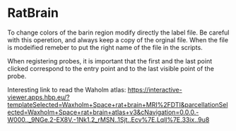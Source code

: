 # RatBrain


To change colors of the barin region modify directly the label file. Be careful with this operetion, and always keep a copy of the orginal file. When the file is modeified remeber to put the right name of the file in the scripts.

When registering probes, it is important that the first and the last point clicked correspond to the entry point and to the last visible point of the probe.

Interesting link to read the Waholm atlas: https://interactive-viewer.apps.hbp.eu/?templateSelected=Waxholm+Space+rat+brain+MRI%2FDTI&parcellationSelected=Waxholm+Space+rat+brain+atlas+v3&cNavigation=0.0.0.-W000.._9NGe.2-EX8V.-1Nk1.2_rMSN..1Sjt..Ecv%7E.Lqll%7E.33ix..9u8
